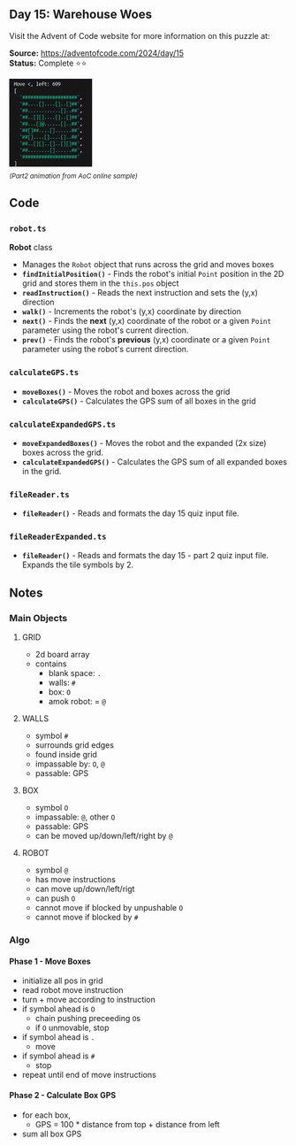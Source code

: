 ## Day 15: Warehouse Woes

Visit the Advent of Code website for more information on this puzzle at:

**Source:** https://adventofcode.com/2024/day/15<br>
**Status:** Complete ⭐⭐

![part2 animation from AoC online sample](assets/part2.gif)<br>
<sub><i>(Part2 animation from AoC online sample)</i></sub>

## Code

### `robot.ts`

**Robot** class

- Manages the `Robot` object that runs across the grid and moves boxes
- **`findInitialPosition()`** - Finds the robot's initial `Point` position in the 2D grid and stores them in the `this.pos` object
- **`readInstruction()`** - Reads the next instruction and sets the (y,x) direction
- **`walk()`** - Increments the robot's (y,x) coordinate by direction
- **`next()`** - Finds the **next** (y,x) coordinate of the robot or a given `Point` parameter using the robot's current direction.
- **`prev()`** - Finds the robot's **previous** (y,x) coordinate or a given `Point` parameter using the robot's current direction.

### `calculateGPS.ts`

- **`moveBoxes()`** - Moves the robot and boxes across the grid
- **`calculateGPS()`** - Calculates the GPS sum of all boxes in the grid

### `calculateExpandedGPS.ts`

- **`moveExpandedBoxes()`** - Moves the robot and the expanded (2x size) boxes across the grid.
- **`calculateExpandedGPS()`** - Calculates the GPS sum of all expanded boxes in the grid.

### `fileReader.ts`

- **`fileReader()`** - Reads and formats the day 15 quiz input file.

### `fileReaderExpanded.ts`

- **`fileReader()`** - Reads and formats the day 15 - part 2 quiz input file. Expands the tile symbols by 2.

## Notes

### Main Objects

1. GRID
   - 2d board array
   - contains
      - blank space: `.`
      - walls: `#`
      - box: `O`
      - amok robot: = `@`

2. WALLS
   - symbol `#`
   - surrounds grid edges
   - found inside grid
   - impassable by: `O`, `@`
   - passable: GPS

3. BOX
   - symbol `O`
   - impassable: `@`, other `O`
   - passable: GPS
   - can be moved up/down/left/right by `@`

4. ROBOT
   - symbol `@`
   - has move instructions
   - can move up/down/left/rigt
   - can push `O`
   - cannot move if blocked by unpushable `O`
   - cannot move if blocked by `#`

### Algo

#### Phase 1 - Move Boxes

- initialize all pos in grid
- read robot move instruction
- turn + move according to instruction
- if symbol ahead is `O`
   - chain pushing preceeding `O`s
   - if `O` unmovable, stop
- if symbol ahead is `.`
   - move
- if symbol ahead is `#`
   - stop
- repeat until end of move instructions

#### Phase 2 - Calculate Box GPS

- for each box,
   - GPS = 100 * distance from top + distance from left
- sum all box GPS
